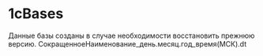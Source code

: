 # 1cBases
Данные базы созданы в случае необходимости восстановить прежнюю версию. 
СокращенноеНаименование_день.месяц.год_время(МСК).dt
